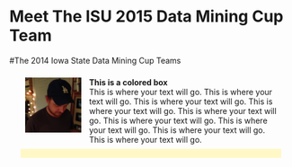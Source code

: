 Meet The ISU 2015 Data Mining Cup Team
======================================
<!--
This is the team picture page. 
I know that I am bad with names and faces, and I imagine some of you are too. 
The idea here is that making this page will be a fun exercise to get used to editing documents on github
and to help us get to know each other.

So - the idea is this:

Add a picture to the team_pics folder, and edit the following template:

<a href="./team_pics/YOUR_PICTURE_FILE" 
   style="clear: left; float: left; margin-bottom: 1em; margin-right: 1em; overflow: hidden">
<img border="0"  src="./team_pics/YOUR_PICTURE_FILE" width="100"/></a><br/><br/>
<div style="background-color: #FFF8C6; margin-left: 20px; margin-right: 20px; padding-bottom: 8px; padding-left: 8px; padding-right: 8px; padding-top: 8px;">
<b>YOUR_NAME (YOUR_DEPT)</b><br/>
Two Facts and a Falsehood
<ol type = "1">
   <li>FACT_1</li>
   <li>FACT_2</li>
   <li>FACT_3</li>
</ol>

<p style="width: 500px;">
<img src="./team_pics/ian.jpg" style="float: right; overflow: hidden"/>
This is some text
</p> 
</div>

The parts you need to edit are LIKE_THIS
-->

#The 2014 Iowa State Data Mining Cup Teams
<!-- html -->
<div style="margin-left: 20px; margin-right: 20px; padding-bottom: 8px; padding-left: 8px; padding-right: 8px; padding-top: 8px;">
<a href="./team_pics/ian.jpg" style="clear: left; float: left; margin-bottom: 1em; margin-right: 1em;"><img border="0"  src="./team_pics/ian.jpg" width="100"/></a>
<b>This is a colored box</b><br/>
This is where your text will go. This is where your text will go. This is where your text will go. This is where your text will go. This is where your text will go. This is where your text will go. This is where your text will go. This is where your text will go. This is where your text will go.
</div>


<div style="background-color: #FFF8C6; margin-left: 20px; margin-right: 20px; padding-bottom: 8px; padding-left: 8px; padding-right: 8px; padding-top: 8px;">

<!--
<a href="./team_pics/alex.jpg" style="clear: left; float: left; margin-bottom: 1em; margin-right: 1em; overflow: hidden"><img border="0"  src="./team_pics/alex.jpg" width="100"/></a><br/><br/>
<b>Alex Shum (STAT)</b><br/>
Two Facts and a Falsehood
<ul>
   <li>This fact is true.</li>
   <li>This fact is false.</li>
   <li>This is a fact</li>
</ul>
</div>
-->
